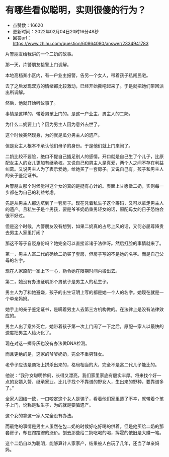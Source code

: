 # 有哪些看似聪明，实则很傻的行为？
- 点赞数：16620
- 更新时间：2022年02月04日20时16分48秒
- 回答url：https://www.zhihu.com/question/60864080/answer/2334941783
<body>
 <p data-pid="ijvTyV6_">片警朋友给我讲的一个二奶的故事。</p>
 <p data-pid="QIfWA4oQ">那一天，片警朋友接警上门调解。</p>
 <p data-pid="cxczdYWe">本地高档某小区内，有一户业主报警，告另一个女人，带着孩子私闯民宅。</p>
 <p data-pid="w2sBuGkf">去了之后发现双方的情绪都比较激动，已经开始撕吧起来了。于是就把她们带回派出所调解。</p>
 <p data-pid="ENFNN7hd">然后，他就开始听故事了。</p>
 <p data-pid="ATxwvUuj">事情是这样的，带着男孩上门的。是这一户业主，男主人的二奶。</p>
 <p data-pid="FwEmHPZI">为什么二奶要上门？因为男主人因为意外去世了。</p>
 <p data-pid="uxNFjjh_">这个时候突然现身，为的就是瓜分男主人的遗产。</p>
 <p data-pid="bARu0Z22">但是女主人根本不承认他们母子的身份。于是他们就上门来闹了。</p>
 <p data-pid="tckApgDS">二奶比较不要脸，绝口不提自己插足别人的感情。开口就是自己生了个儿子，比原配女主人的女儿更加有继承权。又说自己和男主人是真爱，两个人之间不存在利益纠葛。又说男主人为了表示爱她，给她买了一套房子。又说自己有，孩子和男主人的亲子鉴定证书。</p>
 <p data-pid="bHR1w8JR">片警朋友那个时候觉得这个女的真的是挺有心计的。表面上甘愿做二奶，实则每一步都在为自己的利益考虑。</p>
 <p data-pid="DDWU6oY7">先是从男主人那边坑到了一套房子。现在凭着私生子这个筹码，又可以拿走男主人的遗产。且私生子是个男孩，要是爷爷奶奶重男轻女的话，原配母女的日子恐怕会很不好过。</p>
 <p data-pid="iDTMlQll">但是这个时候，片警朋友没有想到，如果二奶真的占尽上风的话，又何必屈尊降贵去男主人家里打闹？</p>
 <p data-pid="v3uvT1sk">那这不等于自贬身份吗？她完全可以直接诉诸于法律呀。然后打脸的事情就来了。</p>
 <p data-pid="i6_LjYvO">第一，男主人富二代的确给二奶买了套房，但房子写的不是她的名字。而是自己父母的名字。</p>
 <p data-pid="gZI8hP9e">现在人家原配一家上下一心，勒令她在限期时间内搬出去。</p>
 <p data-pid="-pPwldFI">第二，她没有办法证明那个男孩子是男主人的私生子。</p>
 <p data-pid="GAiEOKJT">男主人为了和她避嫌，孩子的出生证明上写的都是她一个人的名字。她现在就是一个单亲妈妈。</p>
 <p data-pid="FI8iqMsS">她手上的亲子鉴定证书，是瞒着男主人去第三方机构做的。在法律上是没有法律效应的。</p>
 <p data-pid="oAFc6l2N">男主人出了意外死亡，她带着孩子第一次上门闹了一下之后，原配一家人以最快的速度把男主人给火化了。</p>
 <p data-pid="1P_O8Sr0">现在对这一捧骨灰也没有办法做DNA检测。</p>
 <p data-pid="B68ef0mF">而且更绝的是，这家的爷爷奶奶，完全不重男轻女。</p>
 <p data-pid="vG-eFpZh">老爷子应该是商场上拼杀出来的，格局相当的大，完全不是富二代儿子能比的。</p>
 <p data-pid="AwswP5oX">他说：“我孙女聪明伶俐，长得又漂亮，我们家里家底有殷实丰厚。将来找个好一点的女婿入赘，继承家业。比儿子找个不靠谱的野女人，生出来的野种，要靠谱多了。”</p>
 <p data-pid="pBWrDGyM">全家人团结一致，一口咬定这个女人是骗子，看着他们家里遭了不幸，就带着个孩子上门，讹称是私生子，为的就是要骗遗产。</p>
 <p data-pid="l4l28LmU">这个女的拿这一家人完全没有办法。</p>
 <p data-pid="A82xraCB">而最绝的事情是男主人虽然在包二奶的时候好吃好喝的供着。但是他买给二奶的那套房子，却在蹭蹭蹭的涨价。刨去那些给二奶吃喝的喝，挥霍的依旧是大赚一笔。</p>
 <p data-pid="PU3tqzVu">这个二奶自以为聪明，能够算计人家家产，结果被人白玩了几年，还当了单亲妈妈。</p>
 <p></p>
</body>